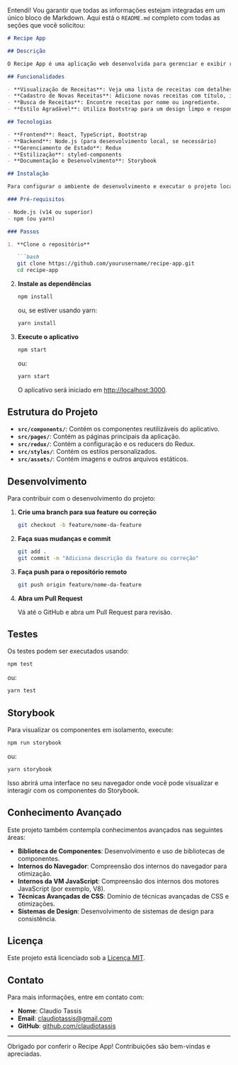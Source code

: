 Entendi! Vou garantir que todas as informações estejam integradas em um único bloco de Markdown. Aqui está o `README.md` completo com todas as seções que você solicitou:

```markdown
# Recipe App

## Descrição

O Recipe App é uma aplicação web desenvolvida para gerenciar e exibir receitas culinárias. O aplicativo permite aos usuários visualizar receitas existentes, adicionar novas receitas e pesquisar por receitas específicas. A interface é estilizada com o Bootstrap e suporta uma experiência de usuário intuitiva e agradável.

## Funcionalidades

- **Visualização de Receitas**: Veja uma lista de receitas com detalhes como nome, ingredientes e instruções.
- **Cadastro de Novas Receitas**: Adicione novas receitas com título, ingredientes, instruções e imagens.
- **Busca de Receitas**: Encontre receitas por nome ou ingrediente.
- **Estilo Agradável**: Utiliza Bootstrap para um design limpo e responsivo.

## Tecnologias

- **Frontend**: React, TypeScript, Bootstrap
- **Backend**: Node.js (para desenvolvimento local, se necessário)
- **Gerenciamento de Estado**: Redux
- **Estilização**: styled-components
- **Documentação e Desenvolvimento**: Storybook

## Instalação

Para configurar o ambiente de desenvolvimento e executar o projeto localmente, siga os passos abaixo:

### Pré-requisitos

- Node.js (v14 ou superior)
- npm (ou yarn)

### Passos

1. **Clone o repositório**

   ```bash
   git clone https://github.com/yourusername/recipe-app.git
   cd recipe-app
   ```

2. **Instale as dependências**

   ```bash
   npm install
   ```

   ou, se estiver usando yarn:

   ```bash
   yarn install
   ```

3. **Execute o aplicativo**

   ```bash
   npm start
   ```

   ou:

   ```bash
   yarn start
   ```

   O aplicativo será iniciado em [http://localhost:3000](http://localhost:3000).

## Estrutura do Projeto

- **`src/components/`**: Contém os componentes reutilizáveis do aplicativo.
- **`src/pages/`**: Contém as páginas principais da aplicação.
- **`src/redux/`**: Contém a configuração e os reducers do Redux.
- **`src/styles/`**: Contém os estilos personalizados.
- **`src/assets/`**: Contém imagens e outros arquivos estáticos.

## Desenvolvimento

Para contribuir com o desenvolvimento do projeto:

1. **Crie uma branch para sua feature ou correção**

   ```bash
   git checkout -b feature/nome-da-feature
   ```

2. **Faça suas mudanças e commit**

   ```bash
   git add .
   git commit -m "Adiciona descrição da feature ou correção"
   ```

3. **Faça push para o repositório remoto**

   ```bash
   git push origin feature/nome-da-feature
   ```

4. **Abra um Pull Request**

   Vá até o GitHub e abra um Pull Request para revisão.

## Testes

Os testes podem ser executados usando:

```bash
npm test
```

ou:

```bash
yarn test
```

## Storybook

Para visualizar os componentes em isolamento, execute:

```bash
npm run storybook
```

ou:

```bash
yarn storybook
```

Isso abrirá uma interface no seu navegador onde você pode visualizar e interagir com os componentes do Storybook.

## Conhecimento Avançado

Este projeto também contempla conhecimentos avançados nas seguintes áreas:

- **Biblioteca de Componentes**: Desenvolvimento e uso de bibliotecas de componentes.
- **Internos do Navegador**: Compreensão dos internos do navegador para otimização.
- **Internos da VM JavaScript**: Compreensão dos internos dos motores JavaScript (por exemplo, V8).
- **Técnicas Avançadas de CSS**: Domínio de técnicas avançadas de CSS e otimizações.
- **Sistemas de Design**: Desenvolvimento de sistemas de design para consistência.

## Licença

Este projeto está licenciado sob a [Licença MIT](LICENSE).

## Contato

Para mais informações, entre em contato com:

- **Nome**: Claudio Tassis
- **Email**: claudiotassis@gmail.com
- **GitHub**: [github.com/claudiotassis](https://github.com/claudiotassis)

---

Obrigado por conferir o Recipe App! Contribuições são bem-vindas e apreciadas.
```

